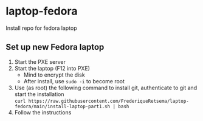 # laptop-fedora
Install repo for fedora laptop

## Set up new Fedora laptop
1) Start the PXE server
2) Start the laptop (F12 into PXE)
   - Mind to encrypt the disk
   - After install, use `sudo -i` to become root
3) Use (as root) the following command to install git, authenticate to git and start the installation  
   `curl https://raw.githubusercontent.com/FrederiqueRetsema/laptop-fedora/main/install-laptop-part1.sh | bash`
4) Follow the instructions
